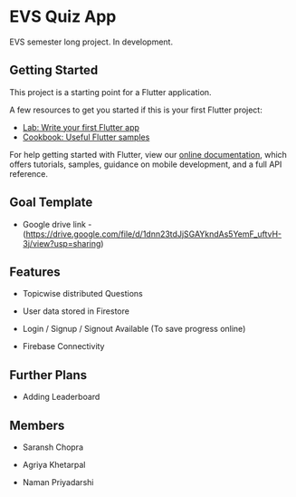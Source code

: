 # EVS Quiz App

EVS semester long project. In development.

## Getting Started

This project is a starting point for a Flutter application.

A few resources to get you started if this is your first Flutter project:

- [Lab: Write your first Flutter app](https://flutter.dev/docs/get-started/codelab)
- [Cookbook: Useful Flutter samples](https://flutter.dev/docs/cookbook)

For help getting started with Flutter, view our
[online documentation](https://flutter.dev/docs), which offers tutorials,
samples, guidance on mobile development, and a full API reference.

## Goal Template

- Google drive link - (https://drive.google.com/file/d/1dnn23tdJjSGAYkndAs5YemF_uftvH-3j/view?usp=sharing)

## Features

- Topicwise distributed Questions

- User data stored in Firestore

- Login / Signup / Signout Available (To save progress online)

- Firebase Connectivity

## Further Plans

- Adding Leaderboard

## Members

- Saransh Chopra 

- Agriya Khetarpal 

- Naman Priyadarshi

